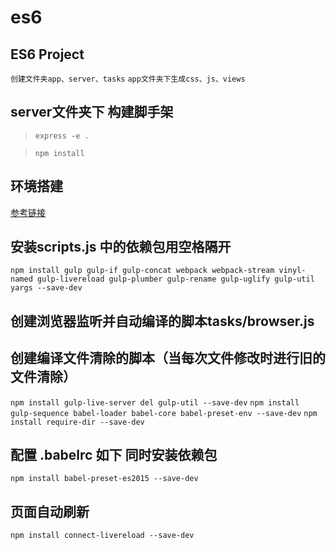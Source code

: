 # es6
## ES6 Project
`创建文件夹app、server、tasks`
`app文件夹下生成css、js、views`
## server文件夹下 构建脚手架
>`express -e .`

>`npm install`
## 环境搭建
[参考链接](http://blog.csdn.net/qq_29676303/article/details/76098196)
## 安装scripts.js 中的依赖包用空格隔开
`npm install gulp gulp-if gulp-concat webpack webpack-stream vinyl-named gulp-livereload gulp-plumber gulp-rename gulp-uglify gulp-util yargs --save-dev`

## 创建浏览器监听并自动编译的脚本tasks/browser.js
## 创建编译文件清除的脚本（当每次文件修改时进行旧的文件清除）
`npm install gulp-live-server del gulp-util --save-dev`
`npm install gulp-sequence babel-loader babel-core babel-preset-env --save-dev`
`npm install require-dir --save-dev`
## 配置 .babelrc 如下 同时安装依赖包
`npm install babel-preset-es2015 --save-dev`
## 页面自动刷新
`npm install connect-livereload --save-dev`